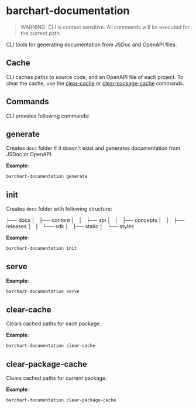 # barchart-documentation

> WARNING: CLI is context sensitive. All commands will be executed for the current path.

CLI tools for generating documentation from JSDoc and OpenAPI files. 

## Cache

CLI caches paths to source code, and an OpenAPI file of each project. To clear the cache, use the [clear-cache](#clear-cache) or [clear-package-cache](#clear-package-cache) commands.

## Commands

CLI provides following commands:

## generate

Creates `docs` folder if it doesn't exist and generates documentation from JSDoc or OpenAPI. 

**Example**:
```bash
barchart-documentation generate
```

## init

Creates `docs` folder with following structure:

├── docs
│   ├── content
│   │   ├── api
│   │   ├── concepts
│   │   ├── releases
│   │   └── sdk
│   ├── static
│   └── styles

**Example**:
```bash
barchart-documentation init
```

## serve

**Example**:
```bash
barchart-documentation serve
```

## clear-cache

Clears cached paths for each package.

**Example**:
```bash
barchart-documentation clear-cache
```

## clear-package-cache

Clears cached paths for current package.

**Example**:
```bash
barchart-documentation clear-package-cache
```